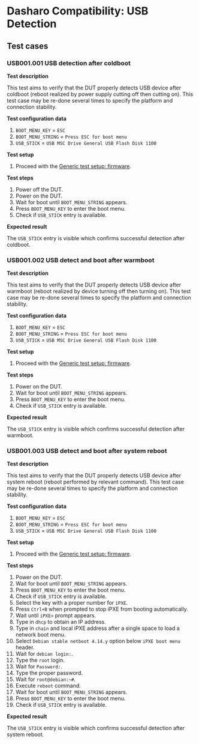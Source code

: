 # Dasharo Compatibility: USB Detection

## Test cases

### USB001.001 USB detection after coldboot

**Test description**

This test aims to verify that the DUT properly detects USB device after
coldboot (reboot realized by power supply cutting off then cutting on). This 
test case may be re-done several times to specify the platform and connection
stability.

**Test configuration data**

1. `BOOT_MENU_KEY` = `ESC`
2. `BOOT_MENU_STRING` = `Press ESC for boot menu`
3. `USB_STICK` = `USB MSC Drive General USB Flash Disk 1100`

**Test setup**

1. Proceed with the [Generic test setup: firmware](generic-test-setup.md#firmware).

**Test steps**

1. Power off the DUT.
2. Power on the DUT.
3. Wait for boot until `BOOT_MENU_STRING` appears.
4. Press `BOOT_MENU_KEY` to enter the boot menu.
5. Check if `USB_STICK` entry is available.

**Expected result**

The `USB_STICK` entry is visible which confirms successful detection after 
coldboot.

### USB001.002 USB detect and boot after warmboot

**Test description**

This test aims to verify that the DUT properly detects USB device after
warmboot (reboot realized by device turning off then turning on). This test case
may be re-done several times to specify the platform and connection stability.

**Test configuration data**

1. `BOOT_MENU_KEY` = `ESC`
2. `BOOT_MENU_STRING` = `Press ESC for boot menu`
3. `USB_STICK` = `USB MSC Drive General USB Flash Disk 1100`

**Test setup**

1. Proceed with the [Generic test setup: firmware](generic-test-setup.md#firmware).

**Test steps**

1. Power on the DUT.
2. Wait for boot until `BOOT_MENU_STRING` appears.
3. Press `BOOT_MENU_KEY` to enter the boot menu.
4. Check if `USB_STICK` entry is available.

**Expected result**

The `USB_STICK` entry is visible which confirms successful detection after 
warmboot.

### USB001.003 USB detect and boot after system reboot

**Test description**

This test aims to verify that the DUT properly detects USB device after system
reboot (reboot performed by relevant command). This test case may be re-done 
several times to specify the platform and connection stability.

**Test configuration data**

1. `BOOT_MENU_KEY` = `ESC`
2. `BOOT_MENU_STRING` = `Press ESC for boot menu`
3. `USB_STICK` = `USB MSC Drive General USB Flash Disk 1100`

**Test setup**

1. Proceed with the [Generic test setup: firmware](generic-test-setup.md#firmware).

**Test steps**

1. Power on the DUT.
2. Wait for boot until `BOOT_MENU_STRING` appears.
3. Press `BOOT_MENU_KEY` to enter the boot menu.
4. Check if `USB_STICK` entry is available.
5. Select the key with a proper number for `iPXE`.
6. Press `Ctrl+B` when prompted to stop iPXE from booting automatically.
7. Wait until `iPXE>` prompt appears.
8. Type in `dhcp` to obtain an IP address.
9. Type in `chain` and local iPXE address after a single space to load a network 
boot menu.
10. Select `Debian stable netboot 4.14.y` option below `iPXE boot menu` header.
11. Wait for `debian login:`.
12. Type the `root` login.
13. Wait for `Password:`.
14. Type the proper password.
15. Wait for `root@debian:~#`.
16. Execute `reboot` command.
17. Wait for boot until `BOOT_MENU_STRING` appears.
18. Press `BOOT_MENU_KEY` to enter the boot menu.
19. Check if `USB_STICK` entry is available.

**Expected result**

The `USB_STICK` entry is visible which confirms successful detection after 
system reboot.